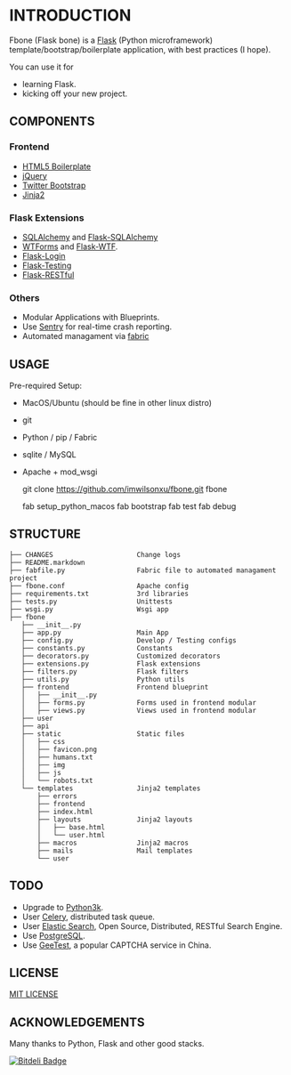# INTRODUCTION

Fbone (Flask bone) is a [Flask](http://flask.pocoo.org) (Python microframework) template/bootstrap/boilerplate application, with best practices (I hope).

You can use it for

- learning Flask.
- kicking off your new project.

## COMPONENTS

### Frontend

- [HTML5 Boilerplate](https://github.com/h5bp/html5-boilerplate)
- [jQuery](http://jquery.com/)
- [Twitter Bootstrap](https://github.com/twitter/bootstrap)
- [Jinja2](http://jinja.pocoo.org/docs/dev/)

### Flask Extensions

- [SQLAlchemy](http://www.sqlalchemy.org) and [Flask-SQLAlchemy](http://flask-sqlalchemy.pocoo.org)
- [WTForms](http://wtforms.readthedocs.io) and [Flask-WTF](https://flask-wtf.readthedocs.io).
- [Flask-Login](https://flask-login.readthedocs.io)
- [Flask-Testing](https://pythonhosted.org/Flask-Testing/)
- [Flask-RESTful](http://flask-restful-cn.readthedocs.io/)

### Others

- Modular Applications with Blueprints.
- Use [Sentry](https://getsentry.com) for real-time crash reporting.
- Automated managament via [fabric](http://flask.pocoo.org/docs/patterns/fabric/)

## USAGE

Pre-required Setup:

- MacOS/Ubuntu (should be fine in other linux distro)
- git
- Python / pip / Fabric
- sqlite / MySQL
- Apache + mod\_wsgi

    git clone https://github.com/imwilsonxu/fbone.git fbone

    fab setup_python_macos
    fab bootstrap
    fab test
    fab debug

## STRUCTURE

    ├── CHANGES                     Change logs
    ├── README.markdown
    ├── fabfile.py                  Fabric file to automated managament project
    ├── fbone.conf                  Apache config
    ├── requirements.txt            3rd libraries
    ├── tests.py                    Unittests
    ├── wsgi.py                     Wsgi app
    ├── fbone
       ├── __init__.py
       ├── app.py                   Main App
       ├── config.py                Develop / Testing configs
       ├── constants.py             Constants
       ├── decorators.py            Customized decorators
       ├── extensions.py            Flask extensions
       ├── filters.py               Flask filters
       ├── utils.py                 Python utils
       ├── frontend                 Frontend blueprint
       │   ├── __init__.py
       │   ├── forms.py             Forms used in frontend modular
       │   ├── views.py             Views used in frontend modular
       ├── user
       ├── api
       ├── static                   Static files
       │   ├── css
       │   ├── favicon.png
       │   ├── humans.txt
       │   ├── img
       │   ├── js
       │   └── robots.txt
       └── templates                Jinja2 templates
           ├── errors
           ├── frontend
           ├── index.html
           ├── layouts              Jinja2 layouts
           │   ├── base.html
           │   └── user.html
           ├── macros               Jinja2 macros
           ├── mails                Mail templates
           └── user

## TODO

- Upgrade to [Python3k](https://www.python.org/download/releases/3.0/).
- User [Celery](http://celeryproject.org), distributed task queue.
- User [Elastic Search](https://github.com/elastic/elasticsearch), Open Source, Distributed, RESTful Search Engine.
- Use [PostgreSQL](https://www.postgresql.org).
- Use [GeeTest](http://www.geetest.com), a popular CAPTCHA service in China.

## LICENSE

[MIT LICENSE](http://www.tldrlegal.com/license/mit-license)

## ACKNOWLEDGEMENTS

Many thanks to Python, Flask and other good stacks.


[![Bitdeli Badge](https://d2weczhvl823v0.cloudfront.net/imwilsonxu/fbone/trend.png)](https://bitdeli.com/free "Bitdeli Badge")
